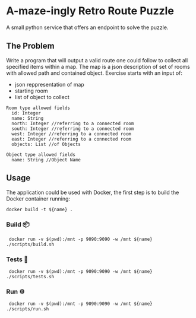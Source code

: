 # A-maze-ingly Retro Route Puzzle

A small python service that offers an endpoint to solve the puzzle.

## The Problem
Write a program that will output a valid route one could follow to collect all specified items within a map. The map is a json description of set of
rooms with allowed path and contained object.
Exercise starts with an input of:
  - json reppresentation of map
  - starting room
  - list of object to collect

```
Room type allowed fields
  id: Integer
  name: String
  north: Integer //referring to a connected room
  south: Integer //referring to a connected room
  west: Integer //referring to a connected room
  east: Integer //referring to a connected room
  objects: List //of Objects
  
Object type allowed fields
  name: String //Object Name
```

## Usage

The application could be used with Docker, the first step is to build the Docker container running:
```shell
docker build -t ${name} .
```

### Build :package:
```shell
 docker run -v $(pwd):/mnt -p 9090:9090 -w /mnt ${name} ./scripts/build.sh
```

### Tests :test_tube:
```shell
 docker run -v $(pwd):/mnt -p 9090:9090 -w /mnt ${name} ./scripts/tests.sh
```

### Run :gear:
```shell
 docker run -v $(pwd):/mnt -p 9090:9090 -w /mnt ${name} ./scripts/run.sh
```